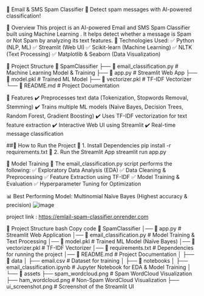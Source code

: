 📩 Email & SMS Spam Classifier
🚀 Detect spam messages with AI-powered classification!


📌 Overview
This project is an AI-powered Email and SMS Spam Classifier built using Machine Learning . It helps detect whether a message is Spam or Not Spam by analyzing its text features.
🔹 Technologies Used:
✅ Python (NLP, ML)
✅ Streamlit (Web UI)
✅ Scikit-learn (Machine Learning)
✅ NLTK (Text Processing)
✅ Matplotlib & Seaborn (Data Visualization)

📂 Project Structure
📂 SpamClassifier
├── 📜 email_classification.py  # Machine Learning Model & Training
├── 📜 app.py                   # Streamlit Web App
├── 📜 model.pkl                # Trained ML Model
├── 📜 vectorizer.pkl           # TF-IDF Vectorizer
└── 📜 README.md                # Project Documentation

🎯 Features
✔️ Preprocesses text data (Tokenization, Stopwords Removal, Stemming)
✔️ Trains multiple ML models (Naïve Bayes, Decision Trees, Random Forest, Gradient Boosting)
✔️ Uses TF-IDF vectorization for text feature extraction
✔️ Interactive Web UI using Streamlit
✔️ Real-time message classification

##🚀 How to Run the Project
🔹 1. Install Dependencies
     pip install -r requirements.txt
🔹 2. Run the Streamlit App
      streamlit run app.py

🧪 Model Training
🔹 The email_classification.py script performs the following:
✅ Exploratory Data Analysis (EDA)
✅ Data Cleaning & Preprocessing
✅ Feature Extraction using TF-IDF
✅ Model Training & Evaluation
✅ Hyperparameter Tuning for Optimization

📊 Best Performing Model: Multinomial Naïve Bayes (Highest accuracy & precision)
![image](https://github.com/user-attachments/assets/9ebfb159-e567-450e-86da-1bc21cc839e0)

project link : https://emlail-spam-classifier.onrender.com

📂 Project Structure
bash
Copy code
📂 SpamClassifier
│── 📜 app.py                 # Streamlit Web Application
│── 📜 email_classification.py # Model Training & Text Processing
│── 📜 model.pkl              # Trained ML Model (Naïve Bayes)
│── 📜 vectorizer.pkl         # TF-IDF Vectorizer
│── 📜 requirements.txt       # Dependencies for running the project
│── 📜 README.md              # Project Documentation
│
├── 📂 data
│   ├── email.csv             # Dataset for training
│
├── 📂 notebooks
│   ├── email_classification.ipynb  # Jupyter Notebook for EDA & Model Training
│
└── 📂 assets
    ├── spam_wordcloud.png    # Spam WordCloud Visualization
    ├── ham_wordcloud.png     # Non-Spam WordCloud Visualization
    ├── ui_screenshot.png     # Screenshot of the Streamlit UI

    

    
